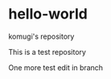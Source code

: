 hello-world
===========

komugi's repository

This is a test repository

One more test edit in branch

